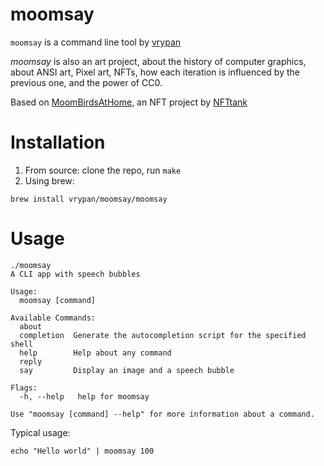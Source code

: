 # moomsay
`moomsay` is a command line tool by [vrypan](https://vrypan.net)

*moomsay* is also an art project, about the history of computer graphics,
about ANSI art, Pixel art, NFTs, how each iteration is influenced by the previous one, and the power of CC0.

Based on [MoomBirdsAtHome](https://x.com/moombirbsathome), an NFT project by [NFTtank](https://x.com/nfttank)

# Installation

1. From source: clone the repo, run `make`
2. Using brew:
```
brew install vrypan/moomsay/moomsay
```

# Usage

```
./moomsay
A CLI app with speech bubbles

Usage:
  moomsay [command]

Available Commands:
  about
  completion  Generate the autocompletion script for the specified shell
  help        Help about any command
  reply
  say         Display an image and a speech bubble

Flags:
  -h, --help   help for moomsay

Use "moomsay [command] --help" for more information about a command.
```

Typical usage:

```
echo "Hello world" | moomsay 100
```
